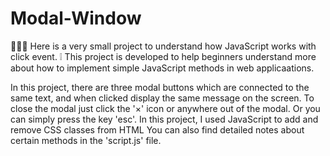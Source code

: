 # Modal-Window

🧑🏻‍💻 Here is a very small project to understand how JavaScript works with click event. 
❕ This project is developed to help beginners understand more about how to implement simple JavaScript methods in web applicaations.

  In this project, there are three modal buttons which are connected to the same text, and when clicked display the same message on the screen. To close the modal just click the '×' icon or anywhere out of the modal. Or you can simply press the key 'esc'.
  In this project, I used JavaScript to add and remove CSS classes from HTML
  You can also find detailed notes about certain methods in the 'script.js' file.
